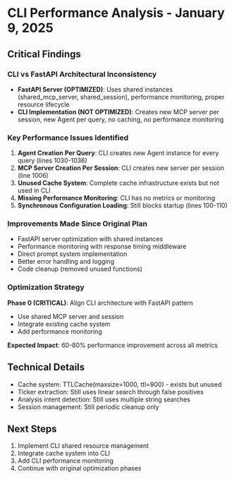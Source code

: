 # CLI Performance Analysis - January 9, 2025

## Critical Findings

### CLI vs FastAPI Architectural Inconsistency
- **FastAPI Server (OPTIMIZED)**: Uses shared instances (shared_mcp_server, shared_session), performance monitoring, proper resource lifecycle
- **CLI Implementation (NOT OPTIMIZED)**: Creates new MCP server per session, new Agent per query, no caching, no performance monitoring

### Key Performance Issues Identified
1. **Agent Creation Per Query**: CLI creates new Agent instance for every query (lines 1030-1036)
2. **MCP Server Creation Per Session**: CLI creates new server per session (line 1006)
3. **Unused Cache System**: Complete cache infrastructure exists but not used in CLI
4. **Missing Performance Monitoring**: CLI has no metrics or monitoring
5. **Synchronous Configuration Loading**: Still blocks startup (lines 100-110)

### Improvements Made Since Original Plan
- FastAPI server optimization with shared instances
- Performance monitoring with response timing middleware
- Direct prompt system implementation
- Better error handling and logging
- Code cleanup (removed unused functions)

### Optimization Strategy
**Phase 0 (CRITICAL)**: Align CLI architecture with FastAPI pattern
- Use shared MCP server and session
- Integrate existing cache system
- Add performance monitoring

**Expected Impact**: 60-80% performance improvement across all metrics

## Technical Details
- Cache system: TTLCache(maxsize=1000, ttl=900) - exists but unused
- Ticker extraction: Still uses linear search through false positives
- Analysis intent detection: Still uses multiple string searches
- Session management: Still periodic cleanup only

## Next Steps
1. Implement CLI shared resource management
2. Integrate cache system into CLI
3. Add CLI performance monitoring
4. Continue with original optimization phases